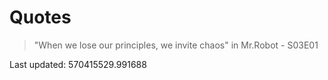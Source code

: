 # Quotes

>"When we lose our principles, we invite chaos" in Mr.Robot - S03E01


Last updated: 570415529.991688